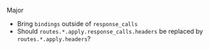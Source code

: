 Major
- Bring `bindings` outside of `response_calls`
- Should `routes.*.apply.response_calls.headers` be replaced by `routes.*.apply.headers`?
